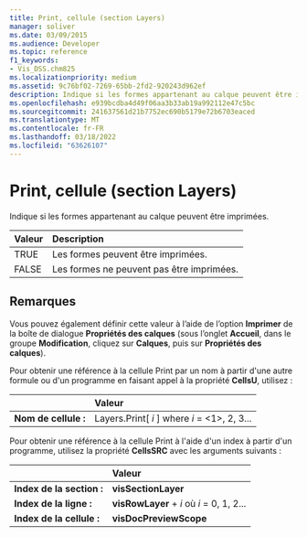 ```yaml
---
title: Print, cellule (section Layers)
manager: soliver
ms.date: 03/09/2015
ms.audience: Developer
ms.topic: reference
f1_keywords:
- Vis_DSS.chm825
ms.localizationpriority: medium
ms.assetid: 9c76bf02-7269-65bb-2fd2-920243d962ef
description: Indique si les formes appartenant au calque peuvent être imprimées.
ms.openlocfilehash: e939bcdba4d49f06aa3b33ab19a992112e47c5bc
ms.sourcegitcommit: 241637561d21b7752ec690b5179e72b6703eaced
ms.translationtype: MT
ms.contentlocale: fr-FR
ms.lasthandoff: 03/18/2022
ms.locfileid: "63626107"
---
```

# <a name="print-cell-layers-section"></a>Print, cellule (section Layers)

Indique si les formes appartenant au calque peuvent être imprimées.
  
|**Valeur**|**Description**|
|:-----|:-----|
|TRUE  <br/> |Les formes peuvent être imprimées. |
|FALSE  <br/> |Les formes ne peuvent pas être imprimées. |
   
## <a name="remarks"></a>Remarques

Vous pouvez également définir cette valeur à l’aide de l’option **Imprimer** de la boîte de dialogue **Propriétés des calques** (sous l’onglet **Accueil**, dans le groupe **Modification**, cliquez sur **Calques**, puis sur **Propriétés des calques**).
  
Pour obtenir une référence à la cellule Print par un nom à partir d'une autre formule ou d'un programme en faisant appel à la propriété **CellsU**, utilisez : 
  
||Valeur |
|:-----|:-----|
|**Nom de cellule :**  <br/> |Layers.Print[ *i*  ] where  *i*  = <1>, 2, 3... |
   
Pour obtenir une référence à la cellule Print à l'aide d'un index à partir d'un programme, utilisez la propriété **CellsSRC** avec les arguments suivants : 
  
||Valeur |
|:-----|:-----|
|**Index de la section :**  <br/> |**visSectionLayer** <br/> |
|**Index de la ligne :**  <br/> |**visRowLayer** +   *i* où *i* = 0, 1, 2... |
|**Index de la cellule :**  <br/> |**visDocPreviewScope** <br/> |
   


